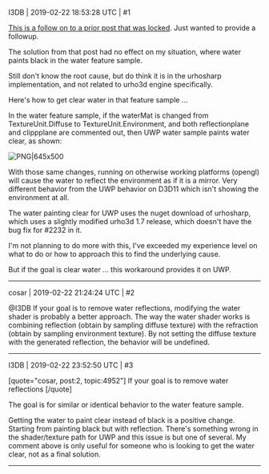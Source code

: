 I3DB | 2019-02-22 18:53:28 UTC | #1

[This is a follow on to a prior post that was locked](https://discourse.urho3d.io/t/urhosharp-hlsl-shader-issue-for-water-on-d3d11-paints-water-black/4944/15). Just wanted to provide a followup.


The solution from that post had no effect on my situation, where water paints black in the water feature sample.

Still don't know the root cause, but do think it is in the urhosharp implementation, and not related to urho3d engine specifically.

Here's how to get clear water in that feature sample ...

In the water feature sample, if the waterMat is changed from TextureUnit.Diffuse to TextureUnit.Environment, and both reflectionplane and clippplane are commented out, then UWP water sample paints water clear, as shown:

![PNG|645x500](upload://8aLANlfWjFA8wnmkULkxhApIQTi.jpeg) 

With those same changes, running on otherwise working platforms (opengl) will cause the water to reflect the environment as if it is a mirror. Very different behavior from the UWP behavior on D3D11 which isn't showing the environment at all.

The water painting clear for UWP uses the nuget download of urhosharp, which uses a slightly modified urho3d 1.7 release, which doesn't have the bug fix for #2232 in it.

I'm not planning to do more with this, I've exceeded my experience level on what to do or how to approach this to find the underlying cause.

But if the goal is clear water ... this workaround provides it on UWP.

-------------------------

cosar | 2019-02-22 21:24:24 UTC | #2

@I3DB
If your goal is to remove water reflections, modifying the water shader is probably a better approach.
The way the water shader works is combining reflection (obtain by sampling diffuse texture) with the refraction (obtain by sampling environment texture). By not setting the diffuse texture with the generated reflection, the behavior will be undefined.

-------------------------

I3DB | 2019-02-22 23:52:50 UTC | #3

[quote="cosar, post:2, topic:4952"]
If your goal is to remove water reflections
[/quote]

The goal is for similar or identical behavior to the water feature sample.

Getting the water to paint clear instead of black is a positive change. Starting from painting black but with reflection. There's something wrong in the shader/texture path for UWP and this issue is but one of several. My comment above is only useful for someone who is looking to get the water clear, not as a final solution.

-------------------------

